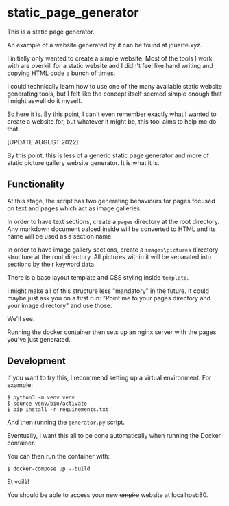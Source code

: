 # static_page_generator

This is a static page generator.

An example of a website generated by it can be found at jduarte.xyz.

I initially only wanted to create a simple website. Most of the tools I work with are overkill for a static website and I didn't feel like hand writing and copying HTML code a bunch of times.

I could technically learn how to use one of the many available static website generating tools, but I felt like the concept itself seemed simple enough that I might aswell do it myself.

So here it is. By this point, I can't even remember exactly what I wanted to create a website for, but whatever it might be, this tool aims to help me do that.

[UPDATE AUGUST 2022]

By this point, this is less of a generic static page generator and more of static picture gallery website generator. It is what it is.

## Functionality

At this stage, the script has two generating behaviours for pages focused on text and pages which act as image galleries.

In order to have text sections, create a `pages` directory at the root directory. Any markdown document palced inside will be converted to HTML and its name will be used as a section name.

In order to have image gallery sections, create a `images\pictures` directory structure at the root directory. All pictures within it will be separated into sections by their keyword data.

There is a base layout template and CSS styling inside `template`.

I might make all of this structure less "mandatory" in the future. It could maybe just ask you on a first run: "Point me to your pages directory and your image directory" and use those.

We'll see.

Running the docker container then sets up an nginx server with the pages you've just generated.

## Development

If you want to try this, I recommend setting up a virtual environment. For example:

```
$ python3 -m venv venv
$ source venv/bin/activate
$ pip install -r requirements.txt
```

And then running the `generator.py` script.

Eventually, I want this all to be done automatically when running the Docker container.

You can then run the container with:

```
$ docker-compose up --build
```

Et voilà!

You should be able to access your new ~~empire~~ website at localhost:80.
